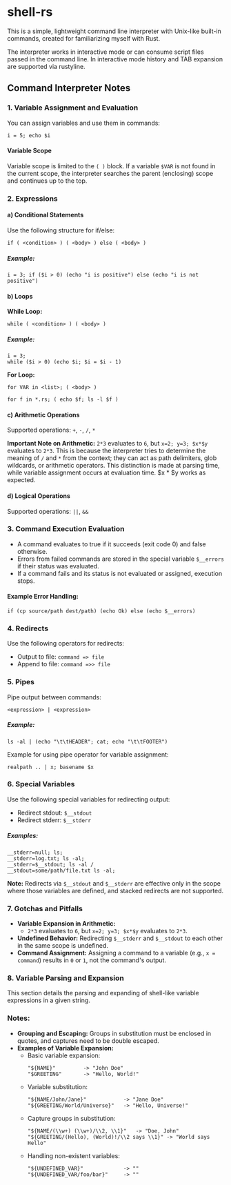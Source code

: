 # shell-rs

This is a simple, lightweight command line interpreter with Unix-like built-in commands, created for familiarizing myself with Rust.

The interpreter works in interactive mode or can consume script files passed in the command line.
In interactive mode history and TAB expansion are supported via rustyline.

## Command Interpreter Notes

### 1. Variable Assignment and Evaluation
You can assign variables and use them in commands:
```shell
i = 5; echo $i
```
#### Variable Scope
Variable scope is limited to the `( )` block. If a variable `$VAR` is not found in the current scope, the interpreter searches the parent (enclosing) scope and continues up to the top.

### 2. Expressions
#### a) Conditional Statements
Use the following structure for if/else:
```shell
if ( <condition> ) ( <body> ) else ( <body> )
```
##### Example:
```shell
i = 3; if ($i > 0) (echo "i is positive") else (echo "i is not positive")
```

#### b) Loops
**While Loop:**
```shell
while ( <condition> ) ( <body> )
```
##### Example:
```shell
i = 3;
while ($i > 0) (echo $i; $i = $i - 1)
```

**For Loop:**
```shell
for VAR in <list>; ( <body> )
```
```shell
for f in *.rs; ( echo $f; ls -l $f )
```

#### c) Arithmetic Operations
Supported operations: `+`, `-`, `/`, `*`

**Important Note on Arithmetic:**
`2*3` evaluates to `6`, but `x=2; y=3; $x*$y` evaluates to `2*3`. This is because the interpreter tries to determine the meaning of `/` and `*` from the context; they can act as path delimiters, glob wildcards, or arithmetic operators. This distinction is made at parsing time, while variable assignment occurs at evaluation time.
$x * $y works as expected.

#### d) Logical Operations
Supported operations: `||`, `&&`

### 3. Command Execution Evaluation
- A command evaluates to true if it succeeds (exit code 0) and false otherwise.
- Errors from failed commands are stored in the special variable `$__errors` if their status was evaluated.
- If a command fails and its status is not evaluated or assigned, execution stops.

#### Example Error Handling:
```shell
if (cp source/path dest/path) (echo Ok) else (echo $__errors)
```

### 4. Redirects
Use the following operators for redirects:
- Output to file: `command => file`
- Append to file: `command =>> file`

### 5. Pipes
Pipe output between commands:
```shell
<expression> | <expression>
```
##### Example:
```shell
ls -al | (echo "\t\tHEADER"; cat; echo "\t\tFOOTER")
```
Example for using pipe operator for variable assignment:
```shell
realpath .. | x; basename $x
```

### 6. Special Variables
Use the following special variables for redirecting output:
- Redirect stdout: `$__stdout`
- Redirect stderr: `$__stderr`

##### Examples:
```shell
__stderr=null; ls;
__stderr=log.txt; ls -al;
__stderr=$__stdout; ls -al /
__stdout=some/path/file.txt ls -al;
```
**Note:** Redirects via `$__stdout` and `$__stderr` are effective only in the scope where those variables are defined, and stacked redirects are not supported.

### 7. Gotchas and Pitfalls
- **Variable Expansion in Arithmetic:**
  - `2*3` evaluates to `6`, but `x=2; y=3; $x*$y` evaluates to `2*3`.
- **Undefined Behavior:** Redirecting `$__stderr` and `$__stdout` to each other in the same scope is undefined.
- **Command Assignment:** Assigning a command to a variable (e.g., `x = command`) results in `0` or `1`, not the command's output.

### 8. Variable Parsing and Expansion
This section details the parsing and expanding of shell-like variable expressions in a given string.

### Notes:
- **Grouping and Escaping:** Groups in substitution must be enclosed in quotes, and captures need to be double escaped.
- **Examples of Variable Expansion:**
  - Basic variable expansion:
    ```shell
    "${NAME}"         -> "John Doe"
    "$GREETING"       -> "Hello, World!"
    ```
  - Variable substitution:
    ```shell
    "${NAME/John/Jane}"            -> "Jane Doe"
    "${GREETING/World/Universe}"   -> "Hello, Universe!"
    ```
  - Capture groups in substitution:
    ```shell
    "${NAME/(\\w+) (\\w+)/\\2, \\1}"   -> "Doe, John"
    "${GREETING/(Hello), (World)!/\\2 says \\1}" -> "World says Hello"
    ```
  - Handling non-existent variables:
    ```shell
    "${UNDEFINED_VAR}"             -> ""
    "${UNDEFINED_VAR/foo/bar}"     -> ""
    ```
